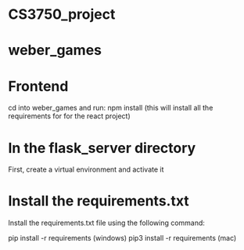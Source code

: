 # CS3750_project
 
# weber_games

# Frontend
cd into weber_games and run:
npm install
(this will install all the requirements for for the react project)

# In the flask_server directory
First, create a virtual environment and activate it
# Install the requirements.txt
Install the requirements.txt file using the following command:

pip install -r requirements (windows)
pip3 install -r requirements (mac)
